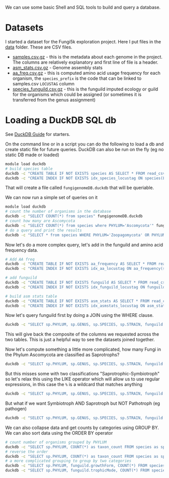 We can use some basic Shell and SQL tools to build and query a database.

# Datasets

I started a dataset for the Fungi5k exploration project. Here I put files in the [data](data) folder. These are CSV files.
* [samples.csv.gz](data/samples.csv.gz) - this is the metadata about each genome in the project. The columns are relatively explanatory and first line of file is a header.
* [asm_stats.csv.gz](data/asm_stats.csv.gz) - Genome assembly stats
* [aa_freq.csv.gz](data/aa_freq.csv.gz) - this is computed amino acid usage frequency for each organism, the `species_prefix` is the code that can be linked to samples.csv `LOCUSTAG` column
* [species_funguild.csv.gz](data/species_funguild.csv.gz) - this is the funguild imputed ecology or guild for the organisms which could be assigned (or sometimes it is transferred from the genus assignment)


# Loading a DuckDB SQL db

See [DuckDB Guide](https://duckdb.org/docs/guides/overview) for starters.

On the command line or in a script you can do the following to load a db and create static file for future queries. DuckDB can also be run on the fly (eg no static DB made or loaded)
```bash
module load duckdb
# build species table
duckdb -c "CREATE TABLE IF NOT EXISTS species AS SELECT * FROM read_csv_auto('data/samples.csv.gz')" fungigenomeDB.duckdb
duckdb -c "CREATE INDEX IF NOT EXISTS idx_species_locustag ON species(LOCUSTAG)" fungigenomeDB.duckdb
```
That will create a file called `fungigenomeDB.duckdb` that will be queriable.

We can now run a simple set of queries on it

```bash
module load duckdb
# count the number of organisms in the database
duckdb -c "SELECT COUNT(*) from species" fungigenomeDB.duckdb
# count how many are Ascomycota
duckdb -c "SELECT COUNT(*) from species where PHYLUM='Ascomycota'" fungigenomeDB.duckdb
# do a query and print the results
duckdb -c "SELECT * from species WHERE PHYLUM='Zoopagomycota' OR PHYLUM='Mucoromycota'" fungigenomeDB.duckdb
```

Now let's do a more complex query, let's add in the funguild and amino acid frequency data.

```bash
# Add AA freq
duckdb -c "CREATE TABLE IF NOT EXISTS aa_frequency AS SELECT * FROM read_csv_auto('data/aa_freq.csv.gz')" fungigenomeDB.duckdb
duckdb -c "CREATE INDEX IF NOT EXISTS idx_aa_locustag ON aa_frequency(species_prefix)" fungigenomeDB.duckdb

# add funguild
duckdb -c "CREATE TABLE IF NOT EXISTS funguild AS SELECT * FROM read_csv_auto('data/species_funguild.csv.gz')" fungigenomeDB.duckdb
duckdb -c "CREATE INDEX IF NOT EXISTS idx_funguild_locustag ON funguild(species_prefix)" fungigenomeDB.duckdb

# build asm stats table
duckdb -c "CREATE TABLE IF NOT EXISTS asm_stats AS SELECT * FROM read_csv_auto('data/asm_stats.csv.gz')" fungigenomeDB.duckdb
duckdb -c "CREATE INDEX IF NOT EXISTS idx_asmstats_locustag ON asm_stats(LOCUSTAG)" fungigenomeDB.duckdb
```

Now let's query funguild first by doing a JOIN using the WHERE clause.

```bash
duckdb -c "SELECT sp.PHYLUM, sp.GENUS, sp.SPECIES, sp.STRAIN, funguild.* FROM species as sp, funguild WHERE sp.LOCUSTAG = funguild.species_prefix" fungigenomeDB.duckdb
```

This will give back the composite of the columns we requested across the two tables. This is just a helpful way to see the datasets joined together.

Now let's compute something a little more complicated, how many Fungi in the Phylum Ascomycota are classified as Saprotrophs?

```bash
duckdb -c "SELECT sp.PHYLUM, sp.GENUS, sp.SPECIES, sp.STRAIN, funguild.* FROM species as sp, funguild WHERE sp.LOCUSTAG = funguild.species_prefix AND sp.PHYLUM='Ascomycota' AND trophicMode='Saprotroph'" fungigenomeDB.duckdb
```

But this misses some with two classifications "Saprotrophic-Symbiotroph" so let's relax this using the LIKE operator which will allow us to use regular expressions, in this case the `%` is a wildcard that matches anything
```bash
duckdb -c "SELECT sp.PHYLUM, sp.GENUS, sp.SPECIES, sp.STRAIN, funguild.* FROM species as sp, funguild WHERE sp.LOCUSTAG = funguild.species_prefix AND sp.PHYLUM='Ascomycota' AND trophicMode LIKE '%Saprotroph%'" fungigenomeDB.duckdb
```

But what if we want Symbiotroph AND Saprotroph but NOT Pathotroph (eg pathogen)
```bash
duckdb -c "SELECT sp.PHYLUM, sp.GENUS, sp.SPECIES, sp.STRAIN, funguild.* FROM species as sp, funguild WHERE sp.LOCUSTAG = funguild.species_prefix AND sp.PHYLUM='Ascomycota' AND trophicMode LIKE '%Saprotroph%' AND trophicMode NOT LIKE '%Pathotroph%'" fungigenomeDB.duckdb
```

We can also collapse data and get counts by categories using GROUP BY. We can also sort data using the ORDER BY operator 

```bash
# count number of organisms grouped by PHYLUM 
duckdb -c "SELECT sp.PHYLUM, COUNT(*) as taxon_count FROM species as sp GROUP BY sp.PHYLUM ORDER BY taxon_count" ./fungigenomeDB.duckdb
# reverse the order
duckdb -c "SELECT sp.PHYLUM, COUNT(*) as taxon_count FROM species as sp GROUP BY sp.PHYLUM ORDER BY taxon_count DESC" ./fungigenomeDB.duckdb
# a more complicated grouping to group by two categories
duckdb -c "SELECT sp.PHYLUM, funguild.growthForm, COUNT(*) FROM species as sp, funguild WHERE sp.LOCUSTAG = funguild.species_prefix GROUP BY sp.PHYLUM, funguild.growthForm ORDER BY growthForm" ./fungigenomeDB.duckdb
duckdb -c "SELECT sp.PHYLUM, funguild.trophicMode, COUNT(*) FROM species as sp, funguild WHERE sp.LOCUSTAG = funguild.species_prefix GROUP BY sp.PHYLUM, funguild.trophicMode ORDER BY PHYLUM" ./fungigenomeDB.duckdb
```
